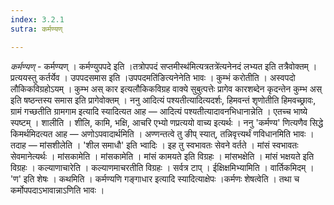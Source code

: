 ```yaml
---
index: 3.2.1
sutra: कर्मण्यण्

---
```

_कर्मण्यण्_ - कर्मण्यण् । कर्मण्युपपदे इति ।तत्रोपपदं सप्तमीस्थ॑मित्यत्रतत्रे॑त्यनेनदं लभ्यत इति तत्रैवोक्तम् । प्रत्ययस्तु कर्तर्येव । उपपदसमास इति ।उपपदमति॑ङित्यनेनेति भावः । कुम्भं करोतीति । अस्वपदो लौकिकविग्रहोऽयम् । कुम्भ अस् कार इत्यलौकिकविग्रह वाक्ये सुबुत्पत्तेः प्रागेव कारशब्देन कृदन्तेन कुम्भ अस् इति षष्ठन्तस्य समास इति प्रागेवोक्तम् । ननु आदित्यं पश्यतीत्यादित्यदर्शः, हिमवन्तं शृणोतीति हिमवच्छ्रावः, ग्रामं गच्छतीति ग्रामगाम इत्यादि स्यादित्यत आह —  आदित्यं पश्यतीत्यादावनभिधानान्नेति । एतच्च भाष्ये स्पष्टम् । शालीति । शीलि, कामि, भक्षि, आचरि एभ्यो णप्रत्ययो वाच्य इत्यर्थः । ननु 'कर्मण्य' णित्यणैव सिद्धे किमर्थमिदत्यत आह —  अणोऽपवादार्थमिति । अण्णन्तत्वे तु ङीप् स्यात्, तन्निवृत्त्यर्थं णविधानमिति भावः । तदाह —  मांसशीलेति । 'शील समाधौ' इति भ्वादिः । इह तु स्वभावतः सेवने वर्तते । मांसं स्वभावतः सेवमानेत्यर्थः । मांसकामेति । मांसकामेति । मांसं कामयते इति विग्रहः । मांसभक्षेति । मांसं भक्षयते इति विग्रहः । कल्याणाचारेति । कल्याणमाचरतीति विग्रहः । सर्वत्र टाप् । ईक्षिक्षमिभ्यामिति । वार्तिकमिदम् । 'ण' इति शेषः । कथमिति । कर्मण्यणि गङ्गाधार इत्यादि स्यादित्याक्षेपः ।कर्मणः शेषत्वेति । तथा च कर्मोपपदाऽभावान्नाऽणिति भावः ।